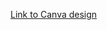 [Link to Canva design](https://www.canva.com/design/DAGJPgDB6PM/7Na1cyhHe4vQOASspfk9TQ/edit?utm_content=DAGJPgDB6PM&utm_campaign=designshare&utm_medium=link2&utm_source=sharebutton)
